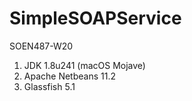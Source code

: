 # SimpleSOAPService
SOEN487-W20

1. JDK 1.8u241 (macOS Mojave)
2. Apache Netbeans 11.2
3. Glassfish 5.1
